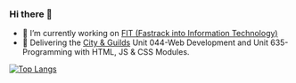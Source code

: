 ### Hi there 👋

<!--
**Irishcalypso/irishcalypso** is a ✨ _special_ ✨ repository because its `README.md` (this file) appears on your GitHub profile.
-->


- 🔭 I’m currently working on [FIT (Fastrack into Information Technology)](https://fit.ie/) 
- 🌱 Delivering the [City & Guilds](https://www.cityandguilds.com/-/media/productdocuments/digital_and_it/it_professional/7540/centre_documents/7540-12-13_l3_l4_unit_handbook_v5-pdf.ashx) Unit 044-Web Development and Unit 635-Programming with HTML, JS & CSS Modules.

[![Top Langs](https://github-readme-stats.vercel.app/api/top-langs/?username=irishcalypso)](https://github.com/irishcalypso/github-readme-stats)

<!--
[![Irishcalypso's GitHub stats](https://github-readme-stats.vercel.app/api?username=irishcalypso)](https://github.com/irishcalypso/github-readme-stats)-->

